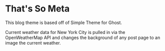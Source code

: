 # That's So Meta

This blog theme is based off of Simple Theme for Ghost. 

Current weather data for New York City is pulled in via the OpenWeatherMap API and changes the background of any post page to an image the current weather.
